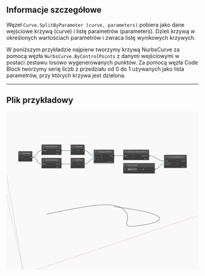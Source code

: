 ## Informacje szczegółowe
Węzeł `Curve.SplitByParameter (curve, parameters)` pobiera jako dane wejściowe krzywą (curve) i listę parametrów (parameters). Dzieli krzywą w określonych wartościach parametrów i zwraca listę wynikowych krzywych.

W poniższym przykładzie najpierw tworzymy krzywą NurbsCurve za pomocą węzła `NurbsCurve.ByControlPoints` z danymi wejściowymi w postaci zestawu losowo wygenerowanych punktów. Za pomocą węzła Code Block tworzymy serię liczb z przedziału od 0 do 1 używanych jako lista parametrów, przy których krzywa jest dzielona.

___
## Plik przykładowy

![SplitByParameter](./Autodesk.DesignScript.Geometry.Curve.SplitByParameter_img.jpg)

